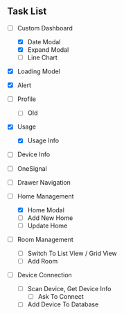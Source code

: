 ## Task List
- [ ] Custom Dashboard
  - [x] Date Modal
  - [x] Expand Modal
  - [ ] Line Chart
- [x] Loading Model

- [x] Alert
- [ ] Profile
  - [ ] Old
- [x] Usage
  - [x] Usage Info

- [ ] Device Info
- [ ] OneSignal
- [ ] Drawer Navigation

- [ ] Home Management
  - [x] Home Modal
  - [ ] Add New Home
  - [ ] Update Home
- [ ] Room Management
  - [ ] Switch To List View / Grid View
  - [ ] Add Room
- [ ] Device Connection
  - [ ] Scan Device, Get Device Info
    - [ ] Ask To Connect
  - [ ] Add Device To Database